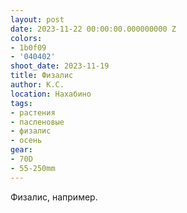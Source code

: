 ```yaml
---
layout: post
date: 2023-11-22 00:00:00.000000000 Z
colors:
- 1b0f09
- '040402'
shoot_date: 2023-11-19
title: Физалис
author: К.С.
location: Нахабино
tags:
- растения
- пасленовые
- физалис
- осень
gear:
- 70D
- 55-250mm
---
```

Физалис, например.

